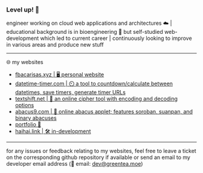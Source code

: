 ### Level up! 🌱

engineer working on cloud web applications and architectures ☁️ | educational background is in bioengineering 🧬 but self-studied web-development which led to current career | continuously looking to improve in various areas and produce new stuff

-----

🌐 my websites
- [fbacarisas.xyz | 🖥️ personal website](https://fbacarisas.xyz)
- [datetime-timer.com | ⏲️ a tool to countdown/calculate between datetimes, save timers, generate timer URLs](https://datetime-timer.com)
- [textshift.net | 📄 an online cipher tool with encoding and decoding options](https://textshift.net)
- [abacus9.com | 🧮 online abacus applet; features soroban, suanpan, and binary abacuses](https://abacus9.com)
- [portfolio 💼](https://fbacarisas.xyz/video/portfolio/)
- [haihai.link | 🛠️ in-development](https://haihai.link/development_notes.html)

-----

for any issues or feedback relating to my websites, feel free to leave a ticket on the corresponding github repository if available or send an email to my developer email address (📧 email: dev@greentea.moe)
